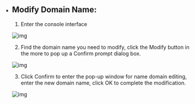 - ## **Modify Domain Name:**

   

  1. Enter the console interface

  ![img](file:///C:\Users\ZHANGJ~1\AppData\Local\Temp\msohtmlclip1\01\clip_image002.png)

   

  2. Find the domain name you need to modify, click the Modify button in the more to pop up a Confirm prompt dialog box.

  ![img](file:///C:\Users\ZHANGJ~1\AppData\Local\Temp\msohtmlclip1\01\clip_image004.png)

  3. Click Confirm to enter the pop-up window for name domain editing, enter the new domain name, click OK to complete the modification.

  ![img](file:///C:\Users\ZHANGJ~1\AppData\Local\Temp\msohtmlclip1\01\clip_image006.png)

   
